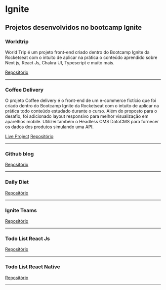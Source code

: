 # Ignite
## Projetos desenvolvidos no bootcamp Ignite

### Worldtrip
World Trip é um projeto front-end criado dentro do Bootcamp Ignite da Rocketseat com o intuito de aplicar na prática o conteúdo aprendido sobre Next js, React Js, Chakra UI, Typescript e muito mais.

[Repositório](https://github.com/Cleidson-Oliveira/worldtrip)

---

### Coffee Delivery
O projeto Coffee delivery é o front-end de um e-commerce fictício que foi criado dentro do Bootcamp Ignite da Rocketseat com o intuito de aplicar na prática todo conteúdo estudado durante o curso. Além do proposto para o desafio, foi adicionado layout responsivo para melhor visualização em aparelhos mobile. Utilizei também o Headless CMS DatoCMS para fornecer os dados dos produtos simulando uma API.

[Live Project](https://cleidson-oliveira.github.io/coffee-delivery/)
[Repositório](https://github.com/Cleidson-Oliveira/coffee-delivery)

---

### Github blog

[Repositório](https://github.com/Cleidson-Oliveira/github-blog)

---

### Daily Diet

[Repositório](https://github.com/Cleidson-Oliveira/daily-diet)

---

### Ignite Teams

[Repositório](https://github.com/Cleidson-Oliveira/ignite-teams)

---

### Todo List React Js

[Repositório](https://github.com/Cleidson-Oliveira/todo-list-react-ts)

---

### Todo List React Native

[Repositório](https://github.com/Cleidson-Oliveira/todo-list-reactnative-ts)

---

